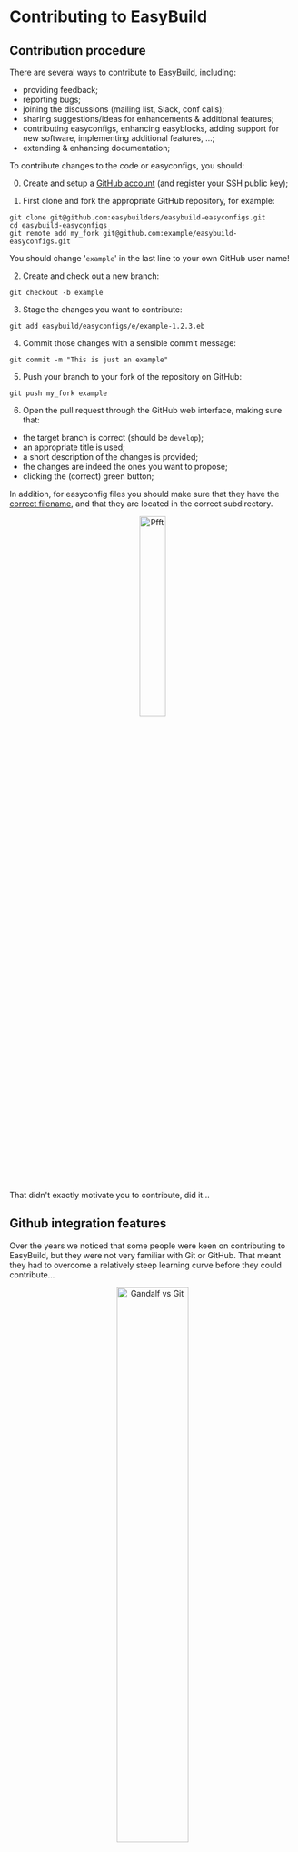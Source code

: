 # Contributing to EasyBuild

## Contribution procedure

There are several ways to contribute to EasyBuild, including:

* providing feedback;
* reporting bugs;
* joining the discussions (mailing list, Slack, conf calls);
* sharing suggestions/ideas for enhancements & additional features;
* contributing easyconfigs, enhancing easyblocks, adding support for new software, implementing additional features, ...;
* extending & enhancing documentation;

To contribute changes to the code or easyconfigs, you should:

0) Create and setup a [GitHub account](https://github.com/join) (and register your SSH public key);

1) First clone and fork the appropriate GitHub repository, for example:

```shell
git clone git@github.com:easybuilders/easybuild-easyconfigs.git
cd easybuild-easyconfigs
git remote add my_fork git@github.com:example/easybuild-easyconfigs.git
```

You should change '`example`' in the last line to your own GitHub user name!

2) Create and check out a new branch:

```
git checkout -b example
```

3) Stage the changes you want to contribute:

```shell
git add easybuild/easyconfigs/e/example-1.2.3.eb
```

4) Commit those changes with a sensible commit message:

```shell
git commit -m "This is just an example"
```

5) Push your branch to your fork of the repository on GitHub:

```shell
git push my_fork example
```

6) Open the pull request through the GitHub web interface, making sure that:

* the target branch is correct (should be `develop`);
* an appropriate title is used;
* a short description of the changes is provided;
* the changes are indeed the ones you want to propose;
* clicking the (correct) green button;

In addition, for easyconfig files you should make sure that they have the
[correct filename](../basic_usage/#easyconfig-filenames), and that they are located in the correct subdirectory.

<div align="center"><img src="../img/pfft.png" alt="Pfft" width="30%"/></div>

That didn't exactly motivate you to contribute, did it...

## Github integration features

Over the years we noticed that some people were keen on contributing to EasyBuild,
but they were not very familiar with Git or GitHub. That meant they had to overcome a
relatively steep learning curve before they could contribute...

<div align="center"><img src="../img/no_git.png" alt="Gandalf vs Git" width="50%"/></div>

In addition, the contribution workflow can be a bit daunting and time consuming,
even if you're already familiar with the procedure. You will have dozens of
branches flying around in no time, and if you get stuck in a weird corner
with `git` you may quickly end up demotivated.

This is frustrating not only for the people who wanted to contribute but
also for the EasyBuild maintainers, and it doesn't agree with the philosophy of
a project that aims to *automate* tedious software installation procedures.

At the end of 2015 efforts were made to tackle this issue by implementing
GitHub integration features in EasyBuild, which automate the contribution
workflow by running `git` commands and interacting with the [GitHub API](https://developer.github.com/v3/).

We will briefly go over some of these features here, but they are also covered in detail [in the EasyBuild documentation](https://easybuild.readthedocs.io/en/latest/Integration_with_GitHub.html).

### Requirements & configuration

First of all, the GitHub integration features impose a couple of additional [requirements](https://easybuild.readthedocs.io/en/latest/Integration_with_GitHub.html)
and configuration.


**Additional dependencies**

Both the `GitPython` and `keyring` Python packages as well as the `keyrings.cryptfile` add-on package must be installed.
In the prepared environment, you can do this via:

```shell
pip3 install --user GitPython keyring keyrings.cryptfile
```

**SSH public key in GitHub account**

You need to have a GitHub account that has your SSH public key registered in it
(via [https://github.com/settings/keys](https://github.com/settings/keys)).

If you need to generate an SSH key pair, you can run the following command:

```shell
ssh-keygen -t rsa -b 4096
```

You can copy the SSH public key from the output of this command:

```shell
cat .ssh/id_rsa.pub
```

!!! Warning
    If you are using the prepared tutorial environment,
    we strongly recommend you:

    * to **protect the SSH key pair you create with a password**;
    * to **remove the public key from your GitHub account** after completing this
      part of the tutorial;

    Keep in mind that anyone who obtains your SSH *private* key and knows
    the password to unlock it can push changes to your GitHub repositories!


**Forked repository in GitHub**

In addition, you must have *forked* the EasyBuild repository you want to contribute to
(for example [https://github.com/easybuilders/easybuild-easyconfigs](https://github.com/easybuilders/easybuild-easyconfigs)).

**EasyBuild configuration, incl. GitHub token**

You also have to configure EasyBuild a bit more, so it knows about your
GitHub user name *and* has a GitHub token available in order to perform actions
in GitHub with your credentials.

To do this, you should define the `github-user` configuration option and
run the "`eb --install-github-token`" command:

```shell
$ export EASYBUILD_GITHUB_USER=example
$ eb --install-github-token
```

To create a GitHub token:

* Visit [https://github.com/settings/tokens](https://github.com/settings/tokens).
* Click *"Personal access tokens"*.
* Click followed by *"Generate new token"*.
* Give the token a name (for example *"Token for EasyBuild"*).
* Select both the '`repo`' and '`gist`' scopes.
* Click the green *"Generate token"* button.
* Copy the generated token.
* Paste the token when asked by `--install-github-token` (and hit *Enter*).
* Enter a password to encrypt your GitHub token.

The output should look something like this:

```shell
$ eb --install-github-token
== temporary log file in case of crash /tmp/eb-9z0bdve9/easybuild-hfpti62w.log
Token: 
Validating token...
Token seems to be valid, installing it.
Please set a password for your new keyring: 
Please confirm the password:
Token 'fed..987' installed!
```

!!! Warning
    If you are using the prepared tutorial environment,
    we strongly recommend you to **revoke the GitHub token** 
    again from your GitHub account after completing this part of the tutorial.

    Anyone who knows the GitHub token can perform actions in your name on GitHub
    through the GitHub API!


**Checking status of GitHub integration**

You can check the status of the GitHub integration using "`eb --check-github`":

```shell
$ eb --check-github
== temporary log file in case of crash /tmp/eb-4ckdlyfy/easybuild-gp69ev2w.log

Checking status of GitHub integration...

Making sure we're online...OK

* GitHub user...example=> OK
Please enter password for encrypted keyring:
* GitHub token...fed..987 (len: 40) => OK (validated)
* git command...OK ("git version 1.8.3.1; ")
* GitPython module...OK (GitPython version 3.1.3)
* push access to example/easybuild-easyconfigs repo @ GitHub...OK
* creating gists...OK
* location to Git working dirs... not found (suboptimal)

All checks PASSed!

Status of GitHub integration:
* --from-pr: OK
* --new-pr: OK
* --review-pr: OK
* --update-pr: OK
* --upload-test-report: OK
```

If you see '`OK`' for each of the status checks, you're all set
to try out the GitHub integration features!

### Creating pull requests

The GitHub integration in EasyBuild allows you to **create pull requests
using the `eb` command**, without even leaving your shell environment.
How cool is that‽

To create a pull request to the `easybuild-easyconfigs` repository,
you can either do it in a single go by
running "`eb --new-pr`" and passing it one or more easyconfig files to add
into the pull request.

The more detailed option is to first create a branch in your repository fork
in GitHub via "`eb --new-branch-github`" and then later open the pull request
via "`eb --new-pr-from-branch`". This method can be useful when preparing multiple
interdependent pull requests, or to check whether your changes pass the unit tests
(which are run automatically in the GitHub Actions CI environment for
all branches pushed to your fork).

The `--new-pr` option can also be used to open pull requests to the easyblocks
and framework repositories, and it will even automatically determine the target
repository based on the contents of the files you provide. Whoa!

You can control the target repository for your pull request using
`--pr-target-account` (default is `easybuilders`) and `--pr-target-repo`.

If you want you can carefully double check your work before actually
opening the pull request by doing a dry run via "`eb --dry-run --new-pr`"
or "`eb -D --new-pr`".

Finally, you can use "`eb --preview-pr`" to see how the easyconfig files
for which you plan to create a pull request differ from existing easyconfig
files.

### Updating pull requests

To update an existing pull request with additional changes
you can use "`eb --update-pr`" and pass the pull request ID,
alongside the paths to the updated files.

If you have only created a branch (for example via `eb --new-branch-github`)
you can update it via `--update-branch-github` in the same way,
passing the branch name instead of a pull request ID.

### Using a pull request

Next to creating and updating branches and pull requests
you can also *use* easyconfig files and easyblocks from a pull request,
regardless of its status (open, merged, or closed). This is particularly
useful when testing contributions, or to install software for which 
support is not yet included in the latest EasyBuild release.

Using the `--from-pr` option you can install easyconfig files from the
pull request with specified ID. By default all easyconfig files that are
touched by the pull request will be installed, but you can specify only
particular ones to use as well. It is generally advised to also use the
`--robot` option to ensure that the easyconfig files are installed in the
correct order with respect to dependencies.

Similarly, using a new or updated easyblock from a pull request is as simple
as using the `--include-easyblocks-from-pr` option. And of course you can
combine it with `--from-pr`!

## Demo

That is a lot to digest, so let us make this a bit more concrete with an example:
we will open a pull request for the [`eb-tutorial` example software](../adding_support_software/#example) to *a fork* of the [`easybuild-easyconfigs` repository](https://github.com/easybuilders/easybuild-easyconfigs) using the `eb` command.

!!! Note
    Make sure that you have correctly configured the GitHub integration,
    [see above](#requirements-configuration).

We first configure EasyBuild to target the `boegel` GitHub account rather
than the default `easybuilders` GitHub organisation,
by defining the `pr-target-account` configuration setting:

```shell
export EASYBUILD_PR_TARGET_ACCOUNT=boegel
```

In the output of "`eb --show-config`" you should see a line like this:

```
pr-target-account (E) = boegel
```

We only do this to avoid that lots of pull requests for the `eb-tutorial`
example software are opened in the [central easyconfigs repository](https://github.com/easybuilders/easybuild-easyconfigs).

Opening a pull request is as simple as running "`eb --new-pr`" and passing
the easyconfig file:

```shell
$ eb --new-pr eb-tutorial.eb
== temporary log file in case of crash /tmp/eb-zub2mqhh/easybuild-72guq9zs.log
== found valid index for /home/example/.local/easybuild/easyconfigs, so using it...
== fetching branch 'develop' from https://github.com/boegel/easybuild-easyconfigs.git...
== copying files to /tmp/eb-zub2mqhh/git-working-dirg2nfop_s/easybuild-easyconfigs...
== pushing branch '20200621181934_new_pr_eb-tutorial100' to remote 'github_eb-tutorial_jnLIb' (git@github.com:example/easybuild-easyconfigs.git)
Please enter password for encrypted keyring: 

Opening pull request
* target: boegel/easybuild-easyconfigs:develop
* from: example/easybuild-easyconfigs:20200621181934_new_pr_eb-tutorial100
* title: "{tools}[GCC/9.3.0] eb-tutorial v1.0.0"
* labels: new
* description:
"""
(created using `eb --new-pr`)

"""
* overview of changes:
 easybuild/easyconfigs/e/eb-tutorial/eb-tutorial-1.0.0-GCC-9.3.0.eb | 26 ++++++++++++++++++++++++++
 1 file changed, 26 insertions(+)

Opened pull request: https://github.com/boegel/easybuild-easyconfigs/pull/64
== Temporary log file(s) /tmp/eb-zub2mqhh/easybuild-72guq9zs.log* have been removed.
== Temporary directory /tmp/eb-zub2mqhh has been removed.
```

Take a moment to grasp what we did here: we ran **a single `eb` command** which
took care of the **[whole contribution procedure](#contribution-procedure)** for us, including:

* cloning the `easybuilders/easybuild-easyconfigs` repository and checking out the `develop` branch (in a temporary
  directory);
* picking a sensible name for a branch and creating it;
* adding the `eb-tutorial` easyconfig file to the branch, in the correct location
  (`easybuild/easyconfigs/e/eb-tutorial/`) and with the correct filename (`eb-tutorial-1.0.0-GCC-9.3.0.eb`);
* pushing the branch to our fork (`example/easybuild-easyconfigs`);
* actually opening the pull request, using an informative title;

That is so... easy!

This feature not only *significantly* lowers the bar for contributing,
it also saves quite a bit of time since you don't need to double check
various details (like targeting the `develop` branch) or spend time on
coming up with a nice looking title or funny branch name (although you
still can if you really want to).

There are a couple of nice side effects too, like not having any local branches
to tidy up on once the pull request gets merged (since `--new-pr` created the
branch only in a temporary directory).

If many contributions are made via `--new-pr` it also simplifies the task
of EasyBuild maintainers, since pull requests opened this way have a particular
structure to them and thus are easier to digest because they look familiar.

!!! Warning
    If you are using the prepared tutorial environment,
    **do not forget to remove the GitHub public key and GitHub token**
    that you created earlier for this part of the tutorial from your GitHub account!

## Contribution stats

To wrap up, let us look at some statistics about the contributions that have
been made to EasyBuild over the years.

### Unique contributors

Since EasyBuild went public in 2012 more than 250 different people have made
contributions to the `easybuild-easyconfigs` repository. We also recently
passed the threshold of 100 unique contributors in the easyblocks repository,
and at the time of writing we were just *one* contributor short of reaching
100 unique contributors to the EasyBuild framework repository.

<div align="center"><img src="../img/contributors_overview_all_easybuild_repos.png" alt="EasyBuild contributor overview" width="75%"/></div>

If we look at unique contributors per year, we see that the number of contributors
to the easyconfigs repository has been gradually increasing over the years,
while the number of unique contributors to the framework and easyblocks repositories has
largely remained stable. Making contributions to the latter
two repositories requires significantly more effort, which explains the difference
with the easyconfigs repository.
<div align="center"><img src="../img/unique_contributors_per_year.png" alt="Overview of unique contributors per year across EasyBuild repositories" width="75%"/></div>

### Pull requests per year (easyconfigs)

Plotting the number of pull requests to the easyconfigs repository per year
clearly shows an increase, with almost 2,100 *merged* contributions in 2019.
In total over 2,600 pull requests were merged in 2019 across all EasyBuild repositories.

It is also worth noting that in 2019 more than two thirds of all contributions were made by people outside
of the HPC-UGent team.

<div align="center"><img src="../img/contrib_stats_easyconfigs_pr_counts.png" alt="Overview of PRs to easybuild-easyconfigs repo, per year" width="70%"/></div>

Looking at the ratio of pull requests that were created using `--new-pr` versus
the ones that were created manually shows a steady increase in adoption 
since 2016 the GitHub integration feature. Throughout 2019, 77% of all pull requests
were made using `--new-pr`, and we see this increasing further in 2020.

<div align="center"><img src="../img/overview_easyconfig_prs_new_pr_vs_manual.png" alt="Overview of PRs to easybuild-easyconfigs, created with --new-pr vs manually" width="70%"/></div>
